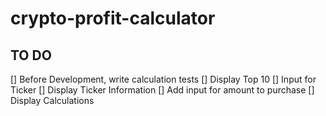 # crypto-profit-calculator


## TO DO
[] Before Development, write calculation tests
[] Display Top 10
[] Input for Ticker
[] Display Ticker Information
[] Add input for amount to purchase
[] Display Calculations
